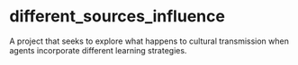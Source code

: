 # different_sources_influence
A project that seeks to explore what happens to cultural transmission when agents incorporate different learning strategies.
